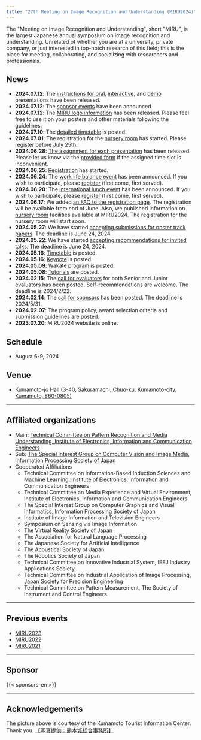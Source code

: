 ```yaml
---
title: "27th Meeting on Image Recognition and Understanding (MIRU2024)"
---
```


The "Meeting on Image Recognition and Understanding", short "MIRU", is the largest Japanese annual symposium on image recognition and understanding. Unrelated of whether you are at a university, private company, or just interested in top-notch research of this field; this is the place for meeting, collaborating, and socializing with researchers and professionals.

## News
- **2024.07.12**: The [instructions for oral](author/oral), [interactive](author/interactive), and [demo](author/demo) presentations have been released.
- **2024.07.12**: The [sponsor events](program/sponsor-events) have been announced.
- **2024.07.12**: The [MIRU logo information](organization/logo) has been released. Please feel free to use it on your posters and other materials following the guidelines.
- **2024.07.10**: The [detailed timetable](program/timetable) is posted.
- **2024.07.01**: The registration for the [nursery room](attend/nursery) has started. Please register before July 25th.
- **2024.06.28**: [The assignment for each presentation](program/timetable) has been released. Please let us know via the [provided form](https://forms.gle/NdqSrYM1DtYa15C66) if the assigned time slot is inconvenient.
- **2024.06.25**: [Registration](attend/registration) has started.
- **2024.06.24**: The [work life balance event](https://sites.google.com/view/miru2024wlb/english) has been announced. If you wish to participate, please [register](https://forms.gle/ix3vYhxYPmRAueZ86) (first come, first served). 
- **2024.06.20**: The [international lunch event](https://sites.google.com/view/miru2024-internationallunch/) has been announced. If you wish to participate, please [register](https://forms.gle/nuiFwZ4hTuijgQ79A) (first come, first served). 
- **2024.06.17**: We added [an FAQ to the registration page](attend/registration#faq). The registration will be available from end of June. Also, we published information on [nursery room](attend/nursery) facilities available at MIRU2024. The registration for the nursery room will start soon.
- **2024.05.27**: We have started [accepting submissions for poster track papers](author/submission). The deadline is June 24, 2024.
- **2024.05.22**: We have started [accepting recommendations for invited talks](author/call_for_invited_talk). The deadline is June 24, 2024.
- **2024.05.16**: [Timetable](program/timetable) is posted.
- **2024.05.16**: [Keynote](program/keynote) is posted.
- **2024.05.09**: [Wakate program](https://sites.google.com/view/miru2024wakate/) is posted.
- **2024.05.08**: [Tutorials](program/tutorial) are posted.
- **2024.02.15**: The [call for evaluators](https://docs.google.com/forms/d/1xExWYvtsQ63gnGZrymwKrslDcXBv_7d3apv0f1tJuq8/edit) for both Senior and Junior evaluators has been posted. Self-recommendations are welcome. The deadline is 2024/2/22.
- **2024.02.14**: The [call for sponsors](sponsor/) has been posted. The deadline is 2024/5/31.
- **2024.02.07**: The program policy, award selection criteria and submission guidelines are posted.
- **2023.07.20**: MIRU2024 website is online.

## Schedule

- August 6-9, 2024

## Venue

- [Kumamoto-jo Hall (3-40, Sakuramachi, Chuo-ku, Kumamoto-city, Kumamoto, 860-0805)](https://www.kumamoto-jo-hall.jp/en/)

---

## Affiliated organizations
- Main: [Technical Committee on Pattern Recognition and Media Understanding, Institute of Electronics, Information and Communication Engineers](https://www.ieice.org/iss/prmu/jpn/index.html)
- Sub: [The Special Interest Group on Computer Vision and Image Media, Information Processing Society of Japan](http://cvim.ipsj.or.jp/)
- Cooperated Affiliations
    - Technical Committee on Information-Based Induction Sciences and Machine Learning, Institute of Electronics, Information and Communication Engineers
    - Technical Committee on Media Experience and Virtual Environment, Institute of Electronics, Information and Communication Engineers
    - The Special Interest Group on Computer Graphics and Visual Informatics, Information Processing Society of Japan
    - Institute of Image Information and Television Engineers
    - Symposium on Sensing via Image Information
    - The Virtual Reality Society of Japan
    - The Association for Natural Language Processing
    - The Japanese Society for Artificial Intelligence
    - The Acoustical Society of Japan
    - The Robotics Society of Japan
    - Technical Committee on Innovative Industrial System, IEEJ Industry Applications Society
    - Technical Committee on Industrial Application of Image Processing, Japan Society for Precision Engineering
    - Technical Committee on Pattern Measurement, The Society of Instrument and Control Engineers

---


## Previous events
- [MIRU2023](http://cvim.ipsj.or.jp/MIRU2023/)
- [MIRU2022](https://sites.google.com/view/miru2022)
- [MIRU2021](http://cvim.ipsj.or.jp/MIRU2021/)

---

## Sponsor

{{< sponsors-en >}}

---

## Acknowledgements

The picture above is courtesy of the Kumamoto Tourist Information Center. Thank you. [【写真提供：熊本城総合事務所】](https://castle.kumamoto-guide.jp/galleries/guide.html)
